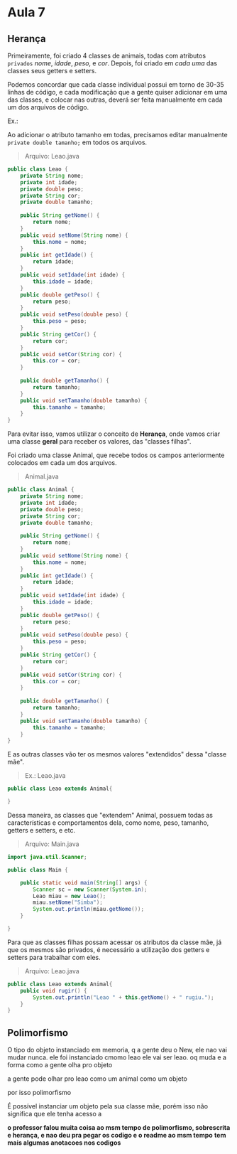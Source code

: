 # Aula 7

## Herança

Primeiramente, foi criado 4 classes de animais, todas com atributos `privados` *nome*, *idade*, *peso*, e *cor*.
Depois, foi criado em *cada uma* das classes seus getters e setters.

Podemos concordar que cada classe individual possui em torno de 30-35 linhas de código, e cada modificação que a gente quiser adicionar em uma das classes, e colocar nas outras, deverá ser feita manualmente em cada um dos arquivos de código.

Ex.:

Ao adicionar o atributo tamanho em todas, precisamos editar manualmente `private double tamanho;` em todos os arquivos.

> Arquivo: Leao.java

```java
public class Leao {
	private String nome;
	private int idade;
	private double peso;
	private String cor;
	private double tamanho;
	
	public String getNome() {
		return nome;
	}
	public void setNome(String nome) {
		this.nome = nome;
	}
	public int getIdade() {
		return idade;
	}
	public void setIdade(int idade) {
		this.idade = idade;
	}
	public double getPeso() {
		return peso;
	}
	public void setPeso(double peso) {
		this.peso = peso;
	}
	public String getCor() {
		return cor;
	}
	public void setCor(String cor) {
		this.cor = cor;
	}
	
	public double getTamanho() {
		return tamanho;
	}
	public void setTamanho(double tamanho) {
		this.tamanho = tamanho;
	}
}
```

Para evitar isso, vamos utilizar o conceito de **Herança**, onde vamos criar uma classe **geral** para receber os valores, das "classes filhas".

Foi criado uma classe Animal, que recebe todos os campos anteriormente colocados em cada um dos arquivos.

> Animal.java

```java
public class Animal {
	private String nome;
	private int idade;
	private double peso;
	private String cor;
	private double tamanho;
	
	public String getNome() {
		return nome;
	}
	public void setNome(String nome) {
		this.nome = nome;
	}
	public int getIdade() {
		return idade;
	}
	public void setIdade(int idade) {
		this.idade = idade;
	}
	public double getPeso() {
		return peso;
	}
	public void setPeso(double peso) {
		this.peso = peso;
	}
	public String getCor() {
		return cor;
	}
	public void setCor(String cor) {
		this.cor = cor;
	}
	
	public double getTamanho() {
		return tamanho;
	}
	public void setTamanho(double tamanho) {
		this.tamanho = tamanho;
	}
}
```

E as outras classes vão ter os mesmos valores "extendidos" dessa "classe mãe".

> Ex.: Leao.java

```java
public class Leao extends Animal{

}
```

Dessa maneira, as classes que "extendem" Animal, possuem todas as características e comportamentos dela, como nome, peso, tamanho, getters e setters, e etc.

> Arquivo: Main.java

```java
import java.util.Scanner;

public class Main {

	public static void main(String[] args) {
		Scanner sc = new Scanner(System.in);
		Leao miau = new Leao();
		miau.setNome("Simba");
		System.out.println(miau.getNome());
	}

}
```

Para que as classes filhas possam acessar os atributos da classe mãe, já que os mesmos são privados, é necessário a utilização dos getters e setters para trabalhar com eles.

> Arquivo: Leao.java

```java
public class Leao extends Animal{
	public void rugir() {
		System.out.println("Leao " + this.getNome() + " rugiu.");
	}
}
```

## Polimorfismo

O tipo do objeto instanciado em memoria, q a gente deu o New, ele nao vai mudar nunca. ele foi instanciado cmomo leao ele vai ser leao.
oq muda e a forma como a gente olha pro objeto

a gente pode olhar pro leao como um animal
como um objeto

por isso polimorfismo



É possível instanciar um objeto pela sua classe mãe, porém isso não significa que ele tenha acesso a 

**o professor falou muita coisa ao msm tempo de polimorfismo, sobrescrita e herança, e nao deu pra pegar os codigo e o readme ao msm tempo**
**tem mais algumas anotacoes nos codigos**
